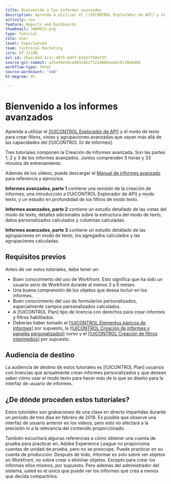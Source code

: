 ```yaml
---
title: Bienvenido a los informes avanzados
description: Aprenda a utilizar el [!UICONTROL Explorador de API] y el modo de texto para crear filtros, vistas y agrupaciones avanzadas que vayan más allá de las capacidades del [!UICONTROL IU de informes].
activity: use
feature: Reports and Dashboards
thumbnail: 3409632.png
type: Tutorial
role: User
level: Experienced
team: Technical Marketing
jira: KT-11198
exl-id: 3baec042-1c1c-4075-b8ff-b1537758ef37
source-git-commit: a25a49e59ca483246271214886ea4dc9c10e8d66
workflow-type: tm+mt
source-wordcount: '440'
ht-degree: 0%

---
```


# Bienvenido a los informes avanzados

Aprenda a utilizar el [[!UICONTROL Explorador de API]](https://developer.adobe.com/workfront/api-explorer/) y el modo de texto para crear filtros, vistas y agrupaciones avanzadas que vayan más allá de las capacidades del [!UICONTROL IU de informes].

Tres tutoriales componen la Creación de informes avanzada. Son las partes 1, 2 y 3 de los informes avanzados. Juntos comprenden 5 horas y 33 minutos de entrenamiento.

Además de los vídeos, puede descargar el [Manual de informes avanzado](/help/assets/advanced-reporting-manual.pdf) para referencia y ejercicios.

**Informes avanzados, parte 1** contiene una revisión de la creación de informes, una introducción a [!UICONTROL Explorador de API] y modo texto, y un estudio en profundidad de los filtros de modo texto.

**Informes avanzados, parte 2** contiene un estudio detallado de las vistas del modo de texto, detalles adicionales sobre la estructura del modo de texto, datos personalizados calculados y columnas calculadas.

**Informes avanzados, parte 3** contiene un estudio detallado de las agrupaciones en modo de texto, los agregados calculados y las agrupaciones calculadas.

## Requisitos previos

Antes de ver estos tutoriales, debe tener un:

* Buen conocimiento del uso de Workfront. Esto significa que ha sido un usuario serio de Workfront durante al menos 3 a 6 meses.
* Una buena comprensión de los objetos que desea incluir en los informes.
* Buen conocimiento del uso de formularios personalizados, especialmente campos personalizados calculados.
* A [!UICONTROL Plan] tipo de licencia con derechos para crear informes y filtros habilitados.
* Deberías haber tomado el [[!UICONTROL Elementos básicos de informes]](https://experienceleague.adobe.com/docs/courses/using/workfront-u-1-2022-1-reporting.html) por supuesto, la [[!UICONTROL Creación de informes y paneles personalizados]](https://experienceleague.adobe.com/docs/courses/using/workfront-u-1-2022-3-reporting.html) curso y el [[!UICONTROL Creación de filtros intermedios]](https://experienceleague.adobe.com/docs/courses/using/workfront-u-1-2022-2-reporting.html) por supuesto.

## Audiencia de destino

La audiencia de destino de estos tutoriales es [!UICONTROL Plan] usuarios con licencias que actualmente crean informes personalizados y que desean saber cómo usar el modo texto para hacer más de lo que se diseñó para la interfaz de usuario de informes.

## ¿De dónde proceden estos tutoriales?

Estos tutoriales son grabaciones de una clase en directo impartidas durante un periodo de tres días en febrero de 2018. Es posible que observe una interfaz de usuario anterior en los vídeos, pero esto no afectará a la precisión ni a la relevancia del contenido proporcionado.

También escuchará algunas referencias a cómo obtener una cuenta de prueba para practicar en. Adobe Experience League no proporciona cuentas de unidad de prueba, pero no se preocupe. Puede practicar en su cuenta de producción. Después de todo, informar es solo sobre ver objetos en Workfront, no sobre crear o eliminar objetos. Excepto para crear los informes ellos mismos, por supuesto. Pero además del administrador del sistema, usted es el único que puede ver los informes que crea a menos que decida compartirlos.
